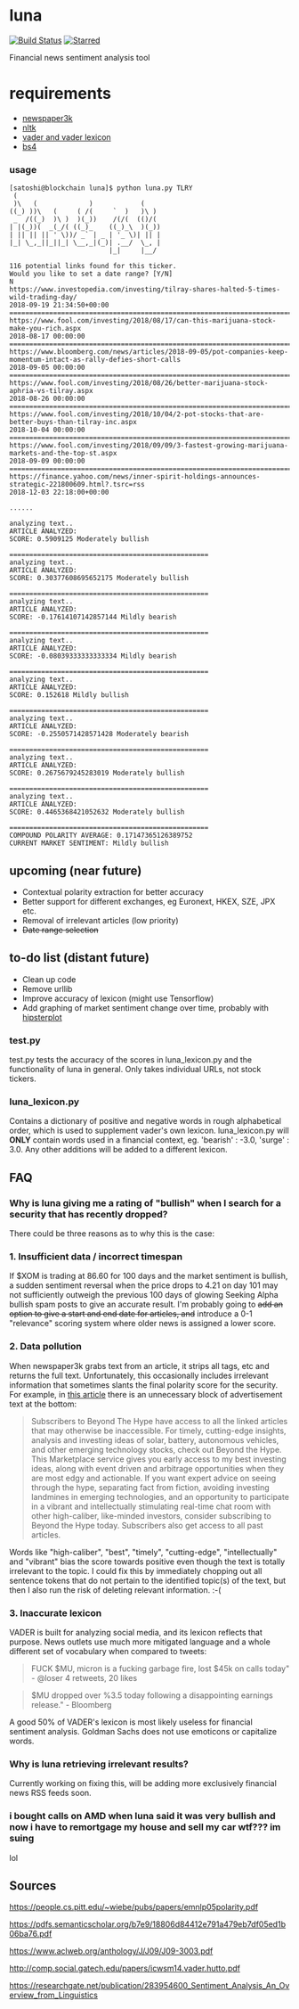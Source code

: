 luna
====
[![Build Status](https://travis-ci.com/blacchat/luna.svg?branch=master)](https://github.com/blacchat/luna)
[![Starred](https://img.shields.io/github/stars/blacchat/luna.svg)](https://github.com/blacchat/luna)


Financial news sentiment analysis tool<br/>

requirements
============
* [newspaper3k](https://github.com/codelucas/newspaper])
* [nltk]([https://www.nltk.org/)
* [vader and vader lexicon](https://www.nltk.org/_modules/nltk/sentiment/vader.html)
* [bs4](https://pypi.org/project/beautifulsoup4/)

### usage
```
[satoshi@blockchain luna]$ python luna.py TLRY
 (                                     
 )\   (             )            (     
((_) ))\   (     ( /(     `  )   )\ )  
 _  /((_)  )\ )  )(_))    /(/(  (()/(  
| |(_))(  _(_/( ((_)_    ((_)_\  )(_)) 
| || || || ' \))/ _` | _ | '_ \)| || | 
|_| \_,_||_||_| \__,_|(_)| .__/  \_, | 
                         |_|     |__/
    
116 potential links found for this ticker.
Would you like to set a date range? [Y/N]
N
https://www.investopedia.com/investing/tilray-shares-halted-5-times-wild-trading-day/
2018-09-19 21:34:50+00:00
================================================================================
https://www.fool.com/investing/2018/08/17/can-this-marijuana-stock-make-you-rich.aspx
2018-08-17 00:00:00
================================================================================
https://www.bloomberg.com/news/articles/2018-09-05/pot-companies-keep-momentum-intact-as-rally-defies-short-calls
2018-09-05 00:00:00
================================================================================
https://www.fool.com/investing/2018/08/26/better-marijuana-stock-aphria-vs-tilray.aspx
2018-08-26 00:00:00
================================================================================
https://www.fool.com/investing/2018/10/04/2-pot-stocks-that-are-better-buys-than-tilray-inc.aspx
2018-10-04 00:00:00
================================================================================
https://www.fool.com/investing/2018/09/09/3-fastest-growing-marijuana-markets-and-the-top-st.aspx
2018-09-09 00:00:00
================================================================================
https://finance.yahoo.com/news/inner-spirit-holdings-announces-strategic-221800609.html?.tsrc=rss
2018-12-03 22:18:00+00:00

......

analyzing text..
ARTICLE ANALYZED: 
SCORE: 0.5909125 Moderately bullish

==================================================
analyzing text..
ARTICLE ANALYZED: 
SCORE: 0.30377608695652175 Moderately bullish

==================================================
analyzing text..
ARTICLE ANALYZED: 
SCORE: -0.17614107142857144 Mildly bearish

==================================================
analyzing text..
ARTICLE ANALYZED: 
SCORE: -0.08039333333333334 Mildly bearish

==================================================
analyzing text..
ARTICLE ANALYZED: 
SCORE: 0.152618 Mildly bullish

==================================================
analyzing text..
ARTICLE ANALYZED: 
SCORE: -0.2550571428571428 Moderately bearish

==================================================
analyzing text..
ARTICLE ANALYZED: 
SCORE: 0.2675679245283019 Moderately bullish

==================================================
analyzing text..
ARTICLE ANALYZED: 
SCORE: 0.4465368421052632 Moderately bullish

==================================================
COMPOUND POLARITY AVERAGE: 0.17147365126389752
CURRENT MARKET SENTIMENT: Mildly bullish
```

## upcoming (near future)
* Contextual polarity extraction for better accuracy
* Better support for different exchanges, eg Euronext, HKEX, SZE, JPX etc.
* Removal of irrelevant articles (low priority) 
* ~~Date range selection~~ 

## to-do list (distant future)
* Clean up code 
* Remove urllib
* Improve accuracy of lexicon (might use Tensorflow)
* Add graphing of market sentiment change over time, probably with [hipsterplot](https://github.com/imh/hipsterplot)


### test.py
test.py tests the accuracy of the scores in luna_lexicon.py and the functionality of luna in general. Only takes individual URLs, not stock tickers. 

### luna_lexicon.py 
Contains a dictionary of positive and negative words in rough alphabetical order, which is used to supplement vader's own lexicon. luna_lexicon.py will **ONLY** contain words used in a financial context, eg. 'bearish' : -3.0, 'surge' : 3.0. Any other additions will be added to a different lexicon. 
## FAQ
### Why is luna giving me a rating of "bullish" when I search for a security that has recently dropped? 
There could be three reasons as to why this is the case: 
### 1. Insufficient data / incorrect timespan 
If $XOM is trading at 86.60 for 100 days and the market sentiment is bullish, a sudden sentiment reversal when the price drops to 4.21 on day 101 may not sufficiently outweigh the previous 100 days of glowing Seeking Alpha bullish spam posts to give an accurate result. I'm probably going to ~~add an option to give a start and end date for articles, and~~ introduce a 0-1 "relevance" scoring system where older news is assigned a lower score. 
### 2. Data pollution 
When newspaper3k grabs text from an article, it strips all tags, etc and returns the full text. Unfortunately, this occasionally includes irrelevant information that sometimes slants the final polarity score for the security. For example, in [this article](https://seekingalpha.com/article/4223459-nvidias-prospects-look-much-worse-hood?page=2) there is an unnecessary block of advertisement text at the bottom: 
> Subscribers to Beyond The Hype have access to all the linked articles that may otherwise be inaccessible. For timely, cutting-edge insights, analysis and investing ideas of solar, battery, autonomous vehicles, and other emerging technology stocks, check out Beyond the Hype. This Marketplace service gives you early access to my best investing ideas, along with event driven and arbitrage opportunities when they are most edgy and actionable. If you want expert advice on seeing through the hype, separating fact from fiction, avoiding investing landmines in emerging technologies, and an opportunity to participate in a vibrant and intellectually stimulating real-time chat room with other high-caliber, like-minded investors, consider subscribing to Beyond the Hype today. Subscribers also get access to all past articles.

Words like "high-caliber", "best", "timely", "cutting-edge", "intellectually" and "vibrant" bias the score towards positive even though the text is totally irrelevant to the topic. I could fix this by immediately chopping out all sentence tokens that do not pertain to the identified topic(s) of the text, but then I also run the risk of deleting relevant information. :-( 
### 3. Inaccurate lexicon 
VADER is built for analyzing social media, and its lexicon reflects that purpose. News outlets use much more mitigated language and a whole different set of vocabulary when compared to tweets: 
> FUCK $MU, micron is a fucking garbage fire, lost $45k on calls today" - @loser 4 retweets, 20 likes

> $MU dropped over %3.5 today following a disappointing earnings release." - Bloomberg

A good 50% of VADER's lexicon is most likely useless for financial sentiment analysis. Goldman Sachs does not use emoticons or capitalize words.

### Why is luna retrieving irrelevant results? 
Currently working on fixing this, will be adding more exclusively financial news RSS feeds soon. 

### i bought calls on AMD when luna said it was very bullish and now i have to remortgage my house and sell my car wtf??? im suing
lol 

## Sources
https://people.cs.pitt.edu/~wiebe/pubs/papers/emnlp05polarity.pdf

https://pdfs.semanticscholar.org/b7e9/18806d84412e791a479eb7df05ed1b06ba76.pdf

https://www.aclweb.org/anthology/J/J09/J09-3003.pdf

http://comp.social.gatech.edu/papers/icwsm14.vader.hutto.pdf

https://researchgate.net/publication/283954600_Sentiment_Analysis_An_Overview_from_Linguistics

